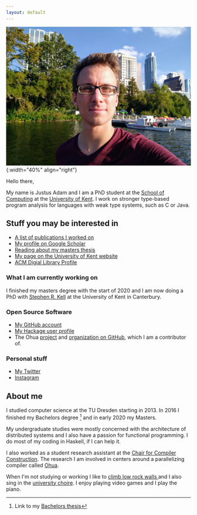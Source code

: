 ```yaml
---
layout: default
---
```


![A picture of me](/images/me.jpg){:width="40%" align="right"}

Hello there,

My name is Justus Adam and I am a PhD student at the [School of
Computing](https://cs.kent.ac.uk) at the [University of
Kent](https://kent.ac.uk.de). I work on stronger type-based program analysis
for languages with weak type systems, such as C or Java.

## Stuff you may be interested in

- [A list of publications I worked on](/bib/)
- [My profile on Google Scholar]({{site.scholar_link}})
- [Reading about my masters thesis](/projects/masters-thesis.html)
- [My page on the University of Kent website](https://www.cs.kent.ac.uk/people/rpg/ja679/)
- [ACM Digial Library Profile](https://dl.acm.org/profile/99659244337)

### What I am currently working on

I finished my masters degree with the start of 2020 and I am now doing a PhD
 with [Stephen R. Kell](https://www.cs.kent.ac.uk/people/staff/srk21/) at the
 University of Kent in Canterbury.

### Open Source Software

- [My GitHub account](https://github.com/JustusAdam)
- [My Hackage user profile](https://hackage.haskell.org/user/justus)
- The Ohua [project](https://ohua-dev.github.io) and [organization on
  GitHub](https://github.com/ohua-dev), which I am a contributor of.

### Personal stuff

- [My Twitter](https://twitter.com/justusadam_)
- [Instagram](https://instagram.com/justusadam_)

## About me

I studied computer science at the TU Dresden starting in 2013. In 2016 I
finished my Bachelors degree [^1] and in early 2020 my Masters.

My undergraduate studies were mostly concerned with the architecture of
distributed systems and I also have a passion for functional programming. I do
most of my coding in Haskell, if I can help it.

I also worked as a student research assistant at the [Chair for Compiler
Construction](https://cfaed.tu-dresden.de/ccc-about). The research I am involved
in centers around a parallelizing compiler called
[Ohua](http://ohua-dev.github.io/ohua/).

When I'm not studying or working I like to [climb low rock walls
](https://en.wikipedia.org/wiki/Bouldering) and I also sing in the
[university choire](https://unichor-dresden.de). I enjoy playing video
games and I play the piano.

[^1]: Link to my [Bachelors thesis](https://cfaed.tu-dresden.de/files/user/sertel/BachelorsThesis-Justus-Adam.pdf)
[^4]: [Slides](/pdfs/forschungsprojekt.pdf) for the topic introduction presentation of for my masters thesis
[^5]: [PDF](/slides/mt-intermediate-defence.pdf) or
    [PowerPoint](/slides/mt-intermediate-defence.pptx) versions of the slides
    for my intermediate defence.
